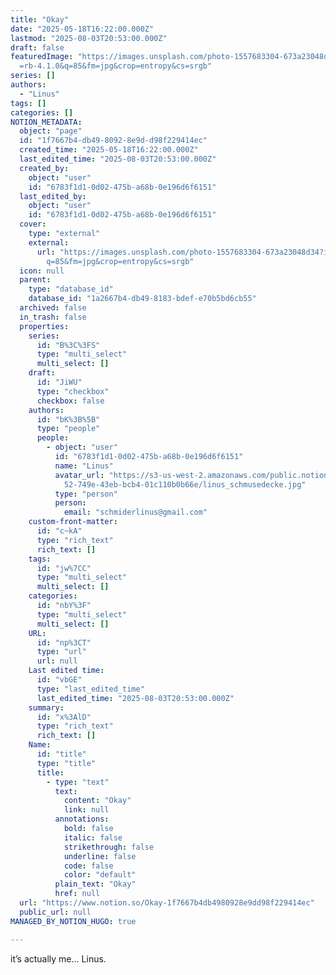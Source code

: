 ```yaml
---
title: "Okay"
date: "2025-05-18T16:22:00.000Z"
lastmod: "2025-08-03T20:53:00.000Z"
draft: false
featuredImage: "https://images.unsplash.com/photo-1557683304-673a23048d34?ixlib\
  =rb-4.1.0&q=85&fm=jpg&crop=entropy&cs=srgb"
series: []
authors:
  - "Linus"
tags: []
categories: []
NOTION_METADATA:
  object: "page"
  id: "1f7667b4-db49-8092-8e9d-d98f229414ec"
  created_time: "2025-05-18T16:22:00.000Z"
  last_edited_time: "2025-08-03T20:53:00.000Z"
  created_by:
    object: "user"
    id: "6783f1d1-0d02-475b-a68b-0e196d6f6151"
  last_edited_by:
    object: "user"
    id: "6783f1d1-0d02-475b-a68b-0e196d6f6151"
  cover:
    type: "external"
    external:
      url: "https://images.unsplash.com/photo-1557683304-673a23048d34?ixlib=rb-4.1.0&\
        q=85&fm=jpg&crop=entropy&cs=srgb"
  icon: null
  parent:
    type: "database_id"
    database_id: "1a2667b4-db49-8183-bdef-e70b5bd6cb55"
  archived: false
  in_trash: false
  properties:
    series:
      id: "B%3C%3FS"
      type: "multi_select"
      multi_select: []
    draft:
      id: "JiWU"
      type: "checkbox"
      checkbox: false
    authors:
      id: "bK%3B%5B"
      type: "people"
      people:
        - object: "user"
          id: "6783f1d1-0d02-475b-a68b-0e196d6f6151"
          name: "Linus"
          avatar_url: "https://s3-us-west-2.amazonaws.com/public.notion-static.com/f4e93f\
            52-749e-43eb-bcb4-01c110b0b66e/linus_schmusedecke.jpg"
          type: "person"
          person:
            email: "schmiderlinus@gmail.com"
    custom-front-matter:
      id: "c~kA"
      type: "rich_text"
      rich_text: []
    tags:
      id: "jw%7CC"
      type: "multi_select"
      multi_select: []
    categories:
      id: "nbY%3F"
      type: "multi_select"
      multi_select: []
    URL:
      id: "np%3CT"
      type: "url"
      url: null
    Last edited time:
      id: "vbGE"
      type: "last_edited_time"
      last_edited_time: "2025-08-03T20:53:00.000Z"
    summary:
      id: "x%3AlD"
      type: "rich_text"
      rich_text: []
    Name:
      id: "title"
      type: "title"
      title:
        - type: "text"
          text:
            content: "Okay"
            link: null
          annotations:
            bold: false
            italic: false
            strikethrough: false
            underline: false
            code: false
            color: "default"
          plain_text: "Okay"
          href: null
  url: "https://www.notion.so/Okay-1f7667b4db4980928e9dd98f229414ec"
  public_url: null
MANAGED_BY_NOTION_HUGO: true

---
```



it’s actually me… Linus.

